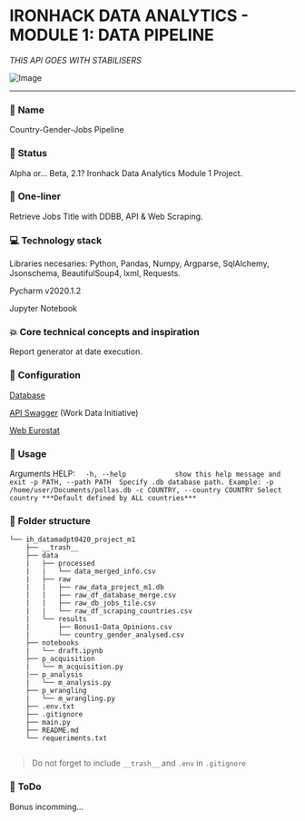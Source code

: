 # IRONHACK DATA ANALYTICS - MODULE 1: DATA PIPELINE

*THIS API GOES WITH STABILISERS*

![Image](https://66.media.tumblr.com/f12be6275f5fb05d9d3cff544a53077e/tumblr_mhjvnpzadC1ruw1vso2_400.gifv)

---

### :raising_hand: **Name** 
Country-Gender-Jobs Pipeline

### :baby: **Status**
Alpha or... Beta, 2.1?
Ironhack Data Analytics Module 1 Project. 

### :running: **One-liner**
Retrieve Jobs Title with DDBB, API & Web Scraping.

### :computer: **Technology stack**
Libraries necesaries: Python, Pandas, Numpy, Argparse, SqlAlchemy, Jsonschema, BeautifulSoup4, lxml, Requests. 

Pycharm v2020.1.2

Jupyter Notebook

### :boom: **Core technical concepts and inspiration**
Report generator at date execution.

### :wrench: **Configuration**
[Database](http://www.potacho.com/files/ironhack/raw_data_project_m1.db)

[API Swagger](http://api.dataatwork.org/v1/spec/) (Work Data Initiative)

[Web Eurostat](https://ec.europa.eu/eurostat/statistics-explained/index.php/Glossary:Country_codes) 

### :see_no_evil: **Usage**
Arguments HELP:
`  -h, --help            show this help message and exit
   -p PATH, --path PATH  Specify .db database path. Example: -p
                        /home/user/Documents/pollas.db
   -c COUNTRY, --country COUNTRY
                        Select country ***Default defined by ALL countries***`
                        

### :file_folder: **Folder structure**
```
└── ih_datamadpt0420_project_m1
    ├── __trash__
    ├── data
    |   ├── processed
    |   |   └── data_merged_info.csv
    |   ├── raw
    |   |   ├── raw_data_project_m1.db
    |   |   ├── raw_df_database_merge.csv
    |   |   ├── raw_db_jobs_tile.csv
    |   |   └── raw_df_scraping_countries.csv
    |   └── results
    |       ├── Bonus1-Data_Opinions.csv
    |       └── country_gender_analysed.csv
    ├── notebooks
    |   └── draft.ipynb
    ├── p_acquisition
    |   └── m_acquisition.py
    |── p_analysis
    |   └── m_analysis.py
    ├── p_wrangling
    |   └── m_wrangling.py
    ├── .env.txt
    ├── .gitignore
    ├── main.py
    ├── README.md
    └── requeriments.txt
        
```

> Do not forget to include `__trash__` and `.env` in `.gitignore` 

### :shit: **ToDo**
Bonus incomming...
